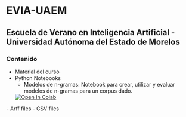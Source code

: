 # EVIA-UAEM
## Escuela de Verano en Inteligencia Artificial - Universidad Autónoma del Estado de Morelos
### Contenido
- Material del curso
- Python Notebooks
  * Modelos de n-gramas: Notebook para crear, utilizar y evaluar modelos de n-gramas para un corpus dado.
  <a target="_blank" href="https://colab.research.google.com/github/labsemco/EVIA-UAEM/blob/main/Modelos%20de%20Lenguaje/Notebooks/modelos_ngramas.ipynb">
  <img src="https://colab.research.google.com/assets/colab-badge.svg" alt="Open In Colab"/>
</a>
- Arff files
- CSV files
